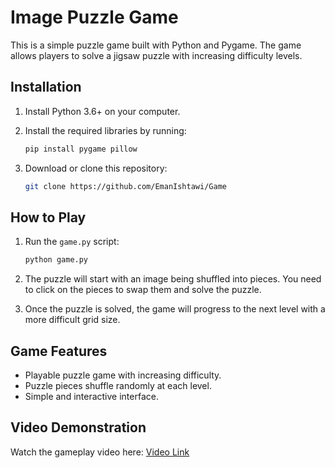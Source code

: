 # Image Puzzle Game

This is a simple puzzle game built with Python and Pygame. The game allows players to solve a jigsaw puzzle with increasing difficulty levels.

## Installation

1. Install Python 3.6+ on your computer.
2. Install the required libraries by running:
   ```bash
   pip install pygame pillow
   ```

3. Download or clone this repository:
   ```bash
   git clone https://github.com/EmanIshtawi/Game
   ```

## How to Play

1. Run the `game.py` script:
   ```bash
   python game.py
   ```

2. The puzzle will start with an image being shuffled into pieces. You need to click on the pieces to swap them and solve the puzzle.
3. Once the puzzle is solved, the game will progress to the next level with a more difficult grid size.

## Game Features

- Playable puzzle game with increasing difficulty.
- Puzzle pieces shuffle randomly at each level.
- Simple and interactive interface.

## Video Demonstration

Watch the gameplay video here: [Video Link](https://drive.google.com/file/d/1w7IiMVvrplfIwjkogiwLaIdJSsMXibZ2/view?usp=sharing)
